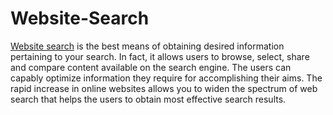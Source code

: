 Website-Search
==============

<a href="http://www.searchblox.com/search-solutions/website-search">Website search</a> is the best means of obtaining desired information pertaining to your search. In fact, it allows users to browse, select, share and compare content available on the search engine. The users can capably optimize information they require for accomplishing their aims. The rapid increase in online websites allows you to widen the spectrum of web search that helps the users to obtain most effective search results.
